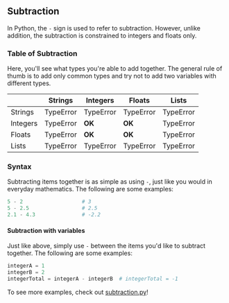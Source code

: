 ## Subtraction

In Python, the `-` sign is used to refer to subtraction. However, unlike addition, the subtraction is constrained to integers and floats only.

### Table of Subtraction

Here, you'll see what types you're able to add together. The general rule of thumb is to add only common types and try not to add two variables with different types.

|          | Strings   | Integers  | Floats    | Lists     |
|----------|-----------|-----------|-----------|-----------|
| Strings  | TypeError | TypeError | TypeError | TypeError |
| Integers | TypeError |  **OK**   |  **OK**   | TypeError |
| Floats   | TypeError |  **OK**   |  **OK**   | TypeError |
| Lists    | TypeError | TypeError | TypeError | TypeError |

### Syntax

Subtracting items together is as simple as using `-`, just like you would in everyday mathematics. The following are some examples:

```python
5 - 2                   # 3
5 - 2.5                 # 2.5
2.1 - 4.3               # -2.2
```

#### Subtraction with variables

Just like above, simply use `-` between the items you'd like to subtract together. The following are some examples:

```python
integerA = 1
integerB = 2
integerTotal = integerA - integerB  # integerTotal = -1
```

To see more examples, check out [subtraction.py](https://github.com/Avicity7/pyhelp/blob/master/operators/subtraction/subtraction.py)!